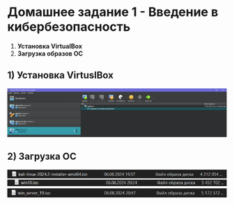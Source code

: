 # Домашнее задание 1 - Введение в кибербезопасность
1) **Установка VirtualBox**
2) **Загрузка образов ОС**

## 1) Установка VirtuslBox
![Скриншот главного окна VirtalBox](https://github.com/StsiapanSikorsky/Cybersecurity_TMScourse/blob/main/Task1/img/VBox.png)

## 2) Загрузка ОС
![Образ KaliLinu](https://github.com/StsiapanSikorsky/Cybersecurity_TMScourse/blob/main/Task1/img/KaliLinux.png)  
![Образ Windows 10](https://github.com/StsiapanSikorsky/Cybersecurity_TMScourse/blob/main/Task1/img/WIN10.png)  
![Образ Windows Server 2019](https://github.com/StsiapanSikorsky/Cybersecurity_TMScourse/blob/main/Task1/img/WINServer.png)
